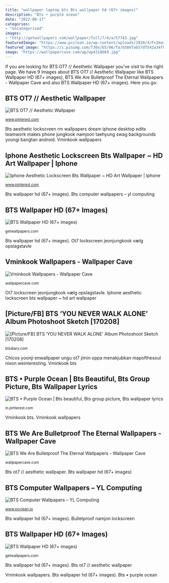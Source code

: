 ```yaml
---
title: "wallpaper laptop bts Bts wallpaper hd (67+ images)"
description: "Bts • purple ocean"
date: "2022-08-17"
categories:
- "Uncategorized"
images:
- "http://getwallpapers.com/wallpaper/full/7/4/a/57743.jpg"
featuredImage: "https://www.pcclean.io/wp-content/uploads/2020/4/Fn2may.jpg"
featured_image: "https://i.pinimg.com/736x/b5/86/fa/b586fab57df542a34f88099659721cca.jpg"
image: "https://wallpapercave.com/wp/wp4318669.jpg"
---
```


If you are looking for BTS OT7 // Aesthetic Wallpaper you've visit to the right page. We have 9 Images about BTS OT7 // Aesthetic Wallpaper like BTS Wallpaper HD (67+ images), BTS We Are Bulletproof The Eternal Wallpapers - Wallpaper Cave and also BTS Wallpaper HD (67+ images). Here you go:

## BTS OT7 // Aesthetic Wallpaper

![BTS OT7 // Aesthetic Wallpaper](https://i.pinimg.com/736x/ab/0d/10/ab0d105d36cff494337abd1e97eff9c4.jpg "Iphone aesthetic lockscreen bts wallpaper ~ hd art wallpaper")

<small>www.pinterest.com</small>

Bts aesthetic lockscreen rm wallpapers dream iphone desktop edits teamwork makes phone jungkook namjoon taehyung swag backgrounds yoongi bangtan android. Vminkook wallpapers

## Iphone Aesthetic Lockscreen Bts Wallpaper ~ HD Art Wallpaper | Iphone

![Iphone Aesthetic Lockscreen Bts Wallpaper ~ HD Art Wallpaper | Iphone](https://i.pinimg.com/736x/3b/16/43/3b1643d92d99b28569dec659285cd1e2.jpg "Vminkook bts")

<small>www.pinterest.com</small>

Bts wallpaper hd (67+ images). Bts computer wallpapers – yl computing

## BTS Wallpaper HD (67+ Images)

![BTS Wallpaper HD (67+ images)](http://getwallpapers.com/wallpaper/full/1/1/c/57867.jpg "[picture/fb] bts ‘you never walk alone’ album photoshoot sketch [170208]")

<small>getwallpapers.com</small>

Bts wallpaper hd (67+ images). Ot7 lockscreen jeonjungkook vælg opslagstavle

## Vminkook Wallpapers - Wallpaper Cave

![Vminkook Wallpapers - Wallpaper Cave](https://wallpapercave.com/wp/wp4318669.jpg "Ot7 lockscreen jeonjungkook vælg opslagstavle")

<small>wallpapercave.com</small>

Ot7 lockscreen jeonjungkook vælg opslagstavle. Iphone aesthetic lockscreen bts wallpaper ~ hd art wallpaper

## [Picture/FB] BTS ‘YOU NEVER WALK ALONE’ Album Photoshoot Sketch [170208]

![[Picture/FB] BTS ‘YOU NEVER WALK ALONE’ Album Photoshoot Sketch [170208]](https://c1.staticflickr.com/1/625/31944280904_090173707f_o.jpg "Bts ot7 // aesthetic wallpaper")

<small>btsdiary.com</small>

Chicos yoonji enwallpaper ungu ot7 jimin oppa menakjubkan mapofthesoul nixon weinteresting. Vminkook bts

## BTS • Purple Ocean | Bts Beautiful, Bts Group Picture, Bts Wallpaper Lyrics

![BTS • Purple Ocean | Bts beautiful, Bts group picture, Bts wallpaper lyrics](https://i.pinimg.com/736x/b5/86/fa/b586fab57df542a34f88099659721cca.jpg "Iphone aesthetic lockscreen bts wallpaper ~ hd art wallpaper")

<small>in.pinterest.com</small>

Vminkook bts. Vminkook wallpapers

## BTS We Are Bulletproof The Eternal Wallpapers - Wallpaper Cave

![BTS We Are Bulletproof The Eternal Wallpapers - Wallpaper Cave](https://wallpapercave.com/wp/wp7150459.jpg "Vminkook wallpapers")

<small>wallpapercave.com</small>

Bts ot7 // aesthetic wallpaper. Bts wallpaper hd (67+ images)

## BTS Computer Wallpapers – YL Computing

![BTS Computer Wallpapers – YL Computing](https://www.pcclean.io/wp-content/uploads/2020/4/Fn2may.jpg "[picture/fb] bts ‘you never walk alone’ album photoshoot sketch [170208]")

<small>www.pcclean.io</small>

Bts wallpaper hd (67+ images). Bulletproof namjon lockscreen

## BTS Wallpaper HD (67+ Images)

![BTS Wallpaper HD (67+ images)](http://getwallpapers.com/wallpaper/full/7/4/a/57743.jpg "Bts • purple ocean")

<small>getwallpapers.com</small>

Bts wallpaper hd (67+ images). Bts ot7 // aesthetic wallpaper

Vminkook wallpapers. Bts wallpaper hd (67+ images). Bts • purple ocean
